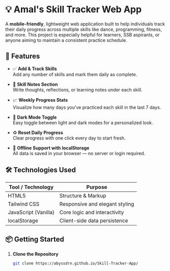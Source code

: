 # 💡 Amal's Skill Tracker Web App

A **mobile-friendly**, lightweight web application built to help individuals track their daily progress across multiple skills like dance, programming, fitness, and more. This project is especially helpful for learners, SSB aspirants, or anyone aiming to maintain a consistent practice schedule.

## 🚀 Features

- ✅ **Add & Track Skills**  
  Add any number of skills and mark them daily as complete.

- 📒 **Skill Notes Section**  
  Write thoughts, reflections, or learning notes under each skill.

- 📈 **Weekly Progress Stats**  
  Visualize how many days you've practiced each skill in the last 7 days.

- 🌙 **Dark Mode Toggle**  
  Easy toggle between light and dark modes for a personalized look.

- ♻️ **Reset Daily Progress**  
  Clear progress with one click every day to start fresh.

- 💾 **Offline Support with localStorage**  
  All data is saved in your browser — no server or login required.

## 🛠 Technologies Used

| Tool / Technology     | Purpose                             |
|-----------------------|-------------------------------------|
| HTML5                 | Structure & Markup                  |
| Tailwind CSS          | Responsive and elegant styling      |
| JavaScript (Vanilla)  | Core logic and interactivity        |
| localStorage          | Client-side data persistence        |

## 📦 Getting Started

1. **Clone the Repository**
   ```bash
   git clone https://abyssdrn.github.io/Skill-Tracker-App/
